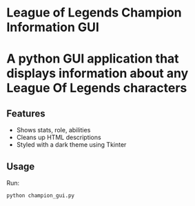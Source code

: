 # League of Legends Champion Information GUI
# A python GUI application that displays information about any League Of Legends characters 
## Features
- Shows stats, role, abilities
- Cleans up HTML descriptions
- Styled with a dark theme using Tkinter

## Usage
Run:
```bash
python champion_gui.py